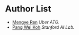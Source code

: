 # Author List

* [Mengye Ren](https://www.cs.toronto.edu/~mren/) *Uber ATG.*
* [Pang Wei Koh](http://koh.pw/) *Stanford AI Lab.*
